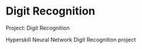 # Digit Recognition

Project: Digit Recognition

Hyperskill Neural Network Digit Recognition project

